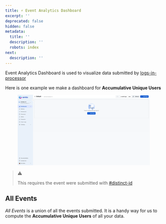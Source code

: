 ```yaml
---
title: ⚡ Event Analytics Dashboard
excerpt: ''
deprecated: false
hidden: false
metadata:
  title: ''
  description: ''
  robots: index
next:
  description: ''
---
```

Event Analytics Dashboard is used to visualize data submitted by [logs-in-processor](logs-in-processor "mention")

Here is one example we make a dashboard for **Accumulative Unique Users**

<figure>
  <img src="https://raw.githubusercontent.com/sentioxyz/docs/main/.gitbook/assets/AAU.gif" alt="" />
  <figcaption></figcaption>
</figure>

> ⚠️
>
> This requires the event were submitted with [#distinct-id](logs-in-processor#distinct-id "mention")

## All Events

*All Events* is a union of all the events submitted. It is a handy way for us to compute the **Accumulative Unique Users** of all your data.